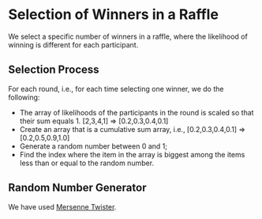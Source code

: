 # Selection of Winners in a Raffle
We select a specific number of winners in a raffle, where the likelihood of winning is different for each participant.

## Selection Process
For each round, i.e., for each time selecting one winner, we do the following:
- The array of likelihoods of the participants in the round is scaled so that their sum equals 1. [2,3,4,1] => [0.2,0.3,0.4,0.1]
- Create an array that is a cumulative sum array, i.e., [0.2,0.3,0.4,0.1] => [0.2,0.5,0.9,1.0]
- Generate a random number between 0 and 1;
- Find the index where the item in the array is biggest among the items less than or equal to the random number.

## Random Number Generator
We have used [Mersenne Twister](https://en.wikipedia.org/wiki/Mersenne_Twister).
